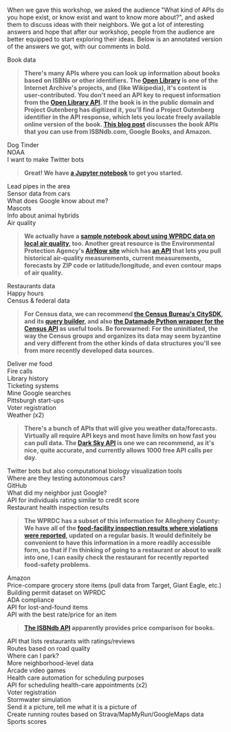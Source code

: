 When we gave this workshop, we asked the audience "What kind of APIs do you hope exist, or know exist and want to know more about?", and asked them to discuss ideas with their neighbors. We got a lot of interesting answers and hope that after our workshop, people from the audience are better equipped to start exploring their ideas. Below is an annotated version of the answers we got, with our comments in bold.  
  
  
Book data  
> **There's many APIs where you can look up information about books based on ISBNs or other identifiers. The [Open Library](https://openlibrary.org/about) is one of the Internet Archive's projects, and (like Wikipedia), it's content is user-contributed. You don't need an API key to request information from the [Open Library API](https://openlibrary.org/dev/docs/api/books). If the book is in the public domain and Project Gutenberg has digitized it, you'll find a Project Gutenberg identifier in the API response, which lets you locate freely available online version of the book. [This blog post](https://bbvaopen4u.com/en/actualidad/apis-books-amazon-google-books-isbn-and-their-open-apis) discusses the book APIs that you can use from ISBNdb.com, Google Books, and Amazon.**  

Dog Tinder  
NOAA  
I want to make Twitter bots  
> **Great! We have [a Jupyter notebook](https://github.com/WPRDC/api-training/blob/master/twitter_bot_demo.ipynb) to get you started.**  

Lead pipes in the area  
Sensor data from cars  
What does Google know about me?  
Mascots  
Info about animal hybrids  
Air quality  
> **We actually have a [sample notebook about using WPRDC data on local air quality](https://github.com/WPRDC/Jupyter-notebooks-by-dataset/blob/master/air-quality-exploration.ipynb), too. Another great resource is the Environmental Protection Agency's [AirNow site](https://www.airnow.gov/) which has [an API](https://docs.airnowapi.org/) that lets you pull historical air-quality measurements, current measurements, forecasts by ZIP code or latitude/longitude, and even contour maps of air quality.**  

Restaurants data  
Happy hours  
Census & federal data  
> **For Census data, we can recommend [the Census Bureau's CitySDK](https://uscensusbureau.github.io/citysdk/), and its [query builder](https://uscensusbureau.github.io/citysdk/developers/queryBuilder/), and also [the Datamade Python wrapper for the Census API](https://github.com/datamade/census) as useful tools. Be forewarned: For the uninitiated, the way the Census groups and organizes its data may seem byzantine and very different from the other kinds of data structures you'll see from more recently developed data sources.**  

Deliver me food  
Fire calls  
Library history  
Ticketing systems  
Mine Google searches  
Pittsburgh start-ups  
Voter registration  
Weather (x2)  
> **There's a bunch of APIs that will give you weather data/forecasts. Virtually all require API keys and most have limits on how fast you can pull data. The [Dark Sky API](https://darksky.net/dev) is one we can recommend, as it's nice, quite accurate, and currently allows 1000 free API calls per day.**  

Twitter bots but also computational biology visualization tools  
Where are they testing autonomous cars?  
GitHub  
What did my neighbor just Google?  
API for individuals rating similar to credit score  
Restaurant health inspection results  
> **The WPRDC has a subset of this information for Allegheny County: We have all of the [food-facility inspection results where violations were reported](https://data.wprdc.org/dataset/allegheny-county-restaurant-food-facility-inspection-violations), updated on a regular basis. It would definitely be convenient to have this information in a more readily accessible form, so that if I'm thinking of going to a restaurant or about to walk into one, I can easily check the restaurant for recently reported food-safety problems.**  

Amazon  
Price-compare grocery store items (pull data from Target, Giant Eagle, etc.)  
Building permit dataset on WPRDC  
ADA compliance  
API for lost-and-found items  
API with the best rate/price for an item  
> **[The ISBNdb API](https://isbndb.com/apidocs) apparently provides price comparison for books.**  

API that lists restaurants with ratings/reviews  
Routes based on road quality  
Where can I park?  
More neighborhood-level data  
Arcade video games  
Health care automation for scheduling purposes  
API for scheduling health-care appointments (x2)  
Voter registration  
Stormwater simulation  
Send it a picture, tell me what it is a picture of  
Create running routes based on Strava/MapMyRun/GoogleMaps data  
Sports scores  
